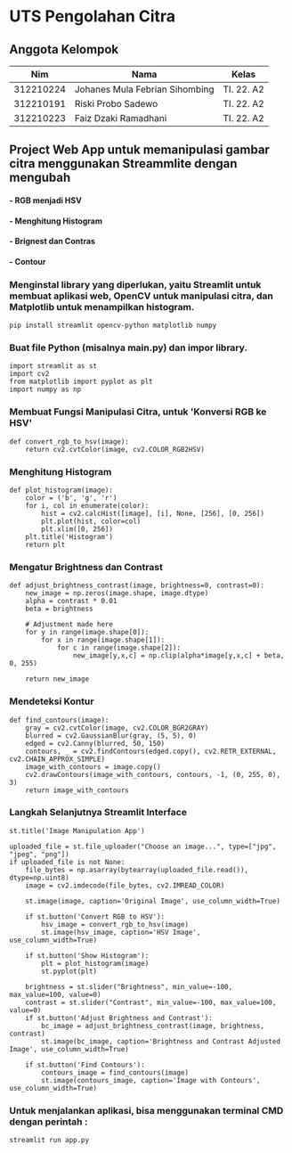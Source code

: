 # UTS Pengolahan Citra

## Anggota Kelompok
| Nim  | Nama | Kelas | 
| ------------- | ------------- | ------------- |
| 312210224 | Johanes Mula Febrian Sihombing | TI. 22. A2  |
| 312210191 | Riski Probo Sadewo | TI. 22. A2  |
| 312210223 | Faiz Dzaki Ramadhani | TI. 22. A2  |

## Project Web App untuk memanipulasi gambar citra menggunakan Streammlite dengan mengubah 
#### - RGB menjadi HSV
#### - Menghitung Histogram
#### - Brignest dan Contras
#### - Contour

### Menginstal library yang diperlukan, yaitu Streamlit untuk membuat aplikasi web, OpenCV untuk manipulasi citra, dan Matplotlib untuk menampilkan histogram.

```
pip install streamlit opencv-python matplotlib numpy
```

### Buat file Python (misalnya main.py) dan impor library.

```
import streamlit as st
import cv2
from matplotlib import pyplot as plt
import numpy as np
```

### Membuat Fungsi Manipulasi Citra, untuk 'Konversi RGB ke HSV'

```
def convert_rgb_to_hsv(image):
    return cv2.cvtColor(image, cv2.COLOR_RGB2HSV)
```

### Menghitung Histogram

```
def plot_histogram(image):
    color = ('b', 'g', 'r')
    for i, col in enumerate(color):
        hist = cv2.calcHist([image], [i], None, [256], [0, 256])
        plt.plot(hist, color=col)
        plt.xlim([0, 256])
    plt.title('Histogram')
    return plt
```

### Mengatur Brightness dan Contrast

```
def adjust_brightness_contrast(image, brightness=0, contrast=0):
    new_image = np.zeros(image.shape, image.dtype)
    alpha = contrast * 0.01
    beta = brightness

    # Adjustment made here
    for y in range(image.shape[0]):
        for x in range(image.shape[1]):
            for c in range(image.shape[2]):
                new_image[y,x,c] = np.clip(alpha*image[y,x,c] + beta, 0, 255)
    
    return new_image
```

### Mendeteksi Kontur

```
def find_contours(image):
    gray = cv2.cvtColor(image, cv2.COLOR_BGR2GRAY)
    blurred = cv2.GaussianBlur(gray, (5, 5), 0)
    edged = cv2.Canny(blurred, 50, 150)
    contours, _ = cv2.findContours(edged.copy(), cv2.RETR_EXTERNAL, cv2.CHAIN_APPROX_SIMPLE)
    image_with_contours = image.copy()
    cv2.drawContours(image_with_contours, contours, -1, (0, 255, 0), 3)
    return image_with_contours
```

### Langkah Selanjutnya Streamlit Interface

```
st.title('Image Manipulation App')

uploaded_file = st.file_uploader("Choose an image...", type=["jpg", "jpeg", "png"])
if uploaded_file is not None:
    file_bytes = np.asarray(bytearray(uploaded_file.read()), dtype=np.uint8)
    image = cv2.imdecode(file_bytes, cv2.IMREAD_COLOR)

    st.image(image, caption='Original Image', use_column_width=True)

    if st.button('Convert RGB to HSV'):
        hsv_image = convert_rgb_to_hsv(image)
        st.image(hsv_image, caption='HSV Image', use_column_width=True)

    if st.button('Show Histogram'):
        plt = plot_histogram(image)
        st.pyplot(plt)

    brightness = st.slider("Brightness", min_value=-100, max_value=100, value=0)
    contrast = st.slider("Contrast", min_value=-100, max_value=100, value=0)
    if st.button('Adjust Brightness and Contrast'):
        bc_image = adjust_brightness_contrast(image, brightness, contrast)
        st.image(bc_image, caption='Brightness and Contrast Adjusted Image', use_column_width=True)

    if st.button('Find Contours'):
        contours_image = find_contours(image)
        st.image(contours_image, caption='Image with Contours', use_column_width=True)
```

### Untuk menjalankan aplikasi, bisa menggunakan terminal CMD dengan perintah :

```
streamlit run app.py
```
